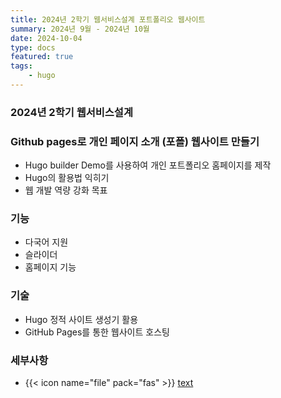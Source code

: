 ```yaml
---
title: 2024년 2학기 웹서비스설계 포트폴리오 웹사이트
summary: 2024년 9월 - 2024년 10월
date: 2024-10-04
type: docs
featured: true
tags:
    - hugo
---
```


### 2024년 2학기 웹서비스설계 
### Github pages로 개인 페이지 소개 (포폴) 웹사이트 만들기

-  Hugo builder Demo를 사용하여 개인 포트폴리오 홈페이지를 제작
-  Hugo의 활용법 익히기
-  웹 개발 역량 강화 목표

### 기능

- 다국어 지원
- 슬라이더
- 홈페이지 기능

### 기술

- Hugo 정적 사이트 생성기 활용
- GitHub Pages를 통한 웹사이트 호스팅

### 세부사항
- {{< icon name="file" pack="fas" >}} [text](https://github.com/2blackcow/2blackcow.github.io.git)

